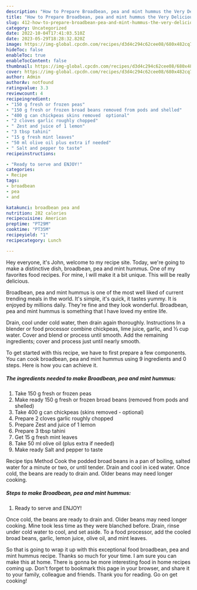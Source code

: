 ```yaml
---
description: "How to Prepare Broadbean, pea and mint hummus the Very Delicious"
title: "How to Prepare Broadbean, pea and mint hummus the Very Delicious"
slug: 412-how-to-prepare-broadbean-pea-and-mint-hummus-the-very-delicious
category: Uncategorized
date: 2022-10-04T17:41:03.510Z
date: 2023-05-29T18:28:32.820Z
image: https://img-global.cpcdn.com/recipes/d3d4c294c62cee08/680x482cq70/broadbean-pea-and-mint-hummus-recipe-main-photo.jpg
hideToc: false
enableToc: true
enableTocContent: false
thumbnail: https://img-global.cpcdn.com/recipes/d3d4c294c62cee08/680x482cq70/broadbean-pea-and-mint-hummus-recipe-main-photo.jpg
cover: https://img-global.cpcdn.com/recipes/d3d4c294c62cee08/680x482cq70/broadbean-pea-and-mint-hummus-recipe-main-photo.jpg
author: Admin
authorAv: notfound
ratingvalue: 3.3
reviewcount: 4
recipeingredient:
- "150 g fresh or frozen peas"
- "150 g fresh or frozen broad beans removed from pods and shelled"
- "400 g can chickpeas skins removed  optional"
- "2 cloves garlic roughly chopped"
- " Zest and juice of 1 lemon"
- "3 tbsp tahini"
- "15 g fresh mint leaves"
- "50 ml olive oil plus extra if needed"
- " Salt and pepper to taste"
recipeinstructions:

- "Ready to serve and ENJOY!"
categories:
- Recipe
tags:
- broadbean
- pea
- and

katakunci: broadbean pea and 
nutrition: 282 calories
recipecuisine: American
preptime: "PT29M"
cooktime: "PT35M"
recipeyield: "1"
recipecategory: Lunch

---
```



Hey everyone, it's John, welcome to my recipe site. Today, we're going to make a distinctive dish, broadbean, pea and mint hummus. One of my favorites food recipes. For mine, I will make it a bit unique. This will be really delicious.

Broadbean, pea and mint hummus is one of the most well liked of current trending meals in the world. It's simple, it's quick, it tastes yummy. It is enjoyed by millions daily. They're fine and they look wonderful. Broadbean, pea and mint hummus is something that I have loved my entire life.

Drain, cool under cold water, then drain again thoroughly. Instructions In a blender or food processor combine chickpeas, lime juice, garlic, and ⅓ cup water. Cover and blend or process until smooth. Add the remaining ingredients; cover and process just until nearly smooth.


To get started with this recipe, we have to first prepare a few components. You can cook broadbean, pea and mint hummus using 9 ingredients and 0 steps. Here is how you can achieve it.

<!--inarticleads1-->

##### The ingredients needed to make Broadbean, pea and mint hummus:

1. Take 150 g fresh or frozen peas
1. Make ready 150 g fresh or frozen broad beans (removed from pods and shelled)
1. Take 400 g can chickpeas (skins removed - optional)
1. Prepare 2 cloves garlic roughly chopped
1. Prepare  Zest and juice of 1 lemon
1. Prepare 3 tbsp tahini
1. Get 15 g fresh mint leaves
1. Take 50 ml olive oil (plus extra if needed)
1. Make ready  Salt and pepper to taste


Recipe tips Method Cook the podded broad beans in a pan of boiling, salted water for a minute or two, or until tender. Drain and cool in iced water. Once cold, the beans are ready to drain and. Older beans may need longer cooking. 

<!--inarticleads2-->

##### Steps to make Broadbean, pea and mint hummus:


1. Ready to serve and ENJOY!

Once cold, the beans are ready to drain and. Older beans may need longer cooking. Mine took less time as they were blanched before. Drain, rinse under cold water to cool, and set aside. To a food processor, add the cooled broad beans, garlic, lemon juice, olive oil, and mint leaves. 

So that is going to wrap it up with this exceptional food broadbean, pea and mint hummus recipe. Thanks so much for your time. I am sure you can make this at home. There is gonna be more interesting food in home recipes coming up. Don't forget to bookmark this page in your browser, and share it to your family, colleague and friends. Thank you for reading. Go on get cooking!
